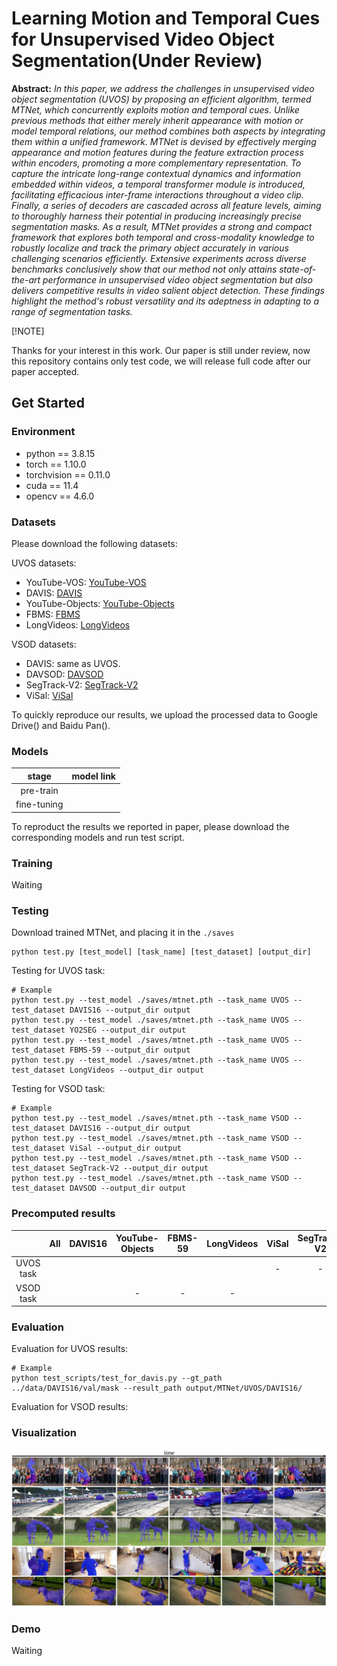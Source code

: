 # Learning Motion and Temporal Cues for Unsupervised Video Object Segmentation(Under Review)

**Abstract:** *In this paper, we address the challenges in unsupervised video object segmentation (UVOS) by proposing an efficient algorithm, termed MTNet, which concurrently exploits motion and temporal cues. Unlike previous methods that either merely inherit appearance with motion or model temporal relations, our method combines both aspects by integrating them within a unified framework. MTNet is devised by effectively merging appearance and motion features during the feature extraction process within encoders, promoting a more complementary representation. To capture the intricate long-range contextual dynamics and information embedded within videos, a temporal transformer module is introduced, facilitating efficacious inter-frame interactions throughout a video clip. Finally, a series of decoders are cascaded across all feature levels, aiming to thoroughly harness their potential in producing increasingly precise segmentation masks. As a result, MTNet provides a strong and compact framework that explores both temporal and cross-modality knowledge to robustly localize and track the primary object accurately in various challenging scenarios efficiently. Extensive experiments across diverse benchmarks conclusively show that our method not only attains state-of-the-art performance in unsupervised video object segmentation but also delivers competitive results in video salient object detection. 
These findings highlight the method's robust versatility and its adeptness in adapting to a range of segmentation tasks.*

[!NOTE] 

Thanks for your interest in this work. Our paper is still under review, now this repository contains only test code, we will release full code after our paper accepted. 

## Get Started

### Environment

- python == 3.8.15
- torch == 1.10.0
- torchvision == 0.11.0
- cuda == 11.4
- opencv == 4.6.0

### Datasets

Please download the following datasets:

UVOS datasets:

- YouTube-VOS: [YouTube-VOS](https://youtube-vos.org/dataset/)
- DAVIS: [DAVIS](https://data.vision.ee.ethz.ch/csergi/share/davis/DAVIS-2017-trainval-480p.zip)
- YouTube-Objects: [YouTube-Objects](https://data.vision.ee.ethz.ch/cvl/youtube-objects/)
- FBMS: [FBMS](https://lmb.informatik.uni-freiburg.de/resources/datasets/fbms/FBMS_Testset.zip)
- LongVideos: [LongVideos](https://www.kaggle.com/gvclsu/long-videos)

VSOD datasets:

- DAVIS: same as UVOS.
- DAVSOD: [DAVSOD](https://github.com/DengPingFan/DAVSOD)
- SegTrack-V2: [SegTrack-V2](https://github.com/DengPingFan/DAVSOD)
- ViSal: [ViSal](https://github.com/DengPingFan/DAVSOD)

To quickly reproduce our results, we upload the processed data to Google Drive() and Baidu Pan().

### Models

|    stage    | model link |
| :---------: | :--------: |
|  pre-train  |            |
| fine-tuning |            |

To reproduct the results we reported in paper, please download the corresponding models and run test script.

### Training

Waiting

### Testing

Download trained MTNet, and placing it in the `./saves`

```
python test.py [test_model] [task_name] [test_dataset] [output_dir]
```

Testing for UVOS task:

```shell
# Example
python test.py --test_model ./saves/mtnet.pth --task_name UVOS --test_dataset DAVIS16 --output_dir output
python test.py --test_model ./saves/mtnet.pth --task_name UVOS --test_dataset YO2SEG --output_dir output
python test.py --test_model ./saves/mtnet.pth --task_name UVOS --test_dataset FBMS-59 --output_dir output
python test.py --test_model ./saves/mtnet.pth --task_name UVOS --test_dataset LongVideos --output_dir output
```

Testing for VSOD task:

```shell
# Example
python test.py --test_model ./saves/mtnet.pth --task_name VSOD --test_dataset DAVIS16 --output_dir output
python test.py --test_model ./saves/mtnet.pth --task_name VSOD --test_dataset ViSal --output_dir output
python test.py --test_model ./saves/mtnet.pth --task_name VSOD --test_dataset SegTrack-V2 --output_dir output
python test.py --test_model ./saves/mtnet.pth --task_name VSOD --test_dataset DAVSOD --output_dir output
```

### Precomputed results

|           | All  | DAVIS16 | YouTube-Objects | FBMS-59 | LongVideos | ViSal | SegTrack-V2 | DAVSOD |
| :-------: | ---- | :-----: | :-------------: | :-----: | :--------: | :---: | :---------: | :----: |
| UVOS task |      |         |                 |         |            |   -   |      -      |   -    |
| VSOD task |      |         |        -        |    -    |     -      |       |             |        |

### Evaluation

Evaluation for UVOS results:

```shell
# Example
python test_scripts/test_for_davis.py --gt_path ../data/DAVIS16/val/mask --result_path output/MTNet/UVOS/DAVIS16/
```

Evaluation for VSOD results:

### Visualization

![](./asset/uvos_vis.jpg)

### Demo

Waiting
